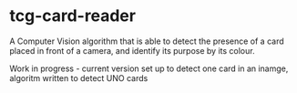 # tcg-card-reader

A Computer Vision algorithm that is able to detect the presence of a card placed in front of a camera, and identify its purpose by its colour.

Work in progress - current version set up to detect one card in an inamge, algoritm written to detect UNO cards
